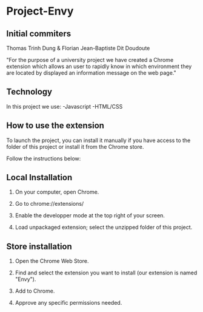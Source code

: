 # Project-Envy

## Initial commiters

Thomas Trinh Dung & Florian Jean-Baptiste Dit Doudoute

"For the purpose of a university project we have created a Chrome extension which allows an user to rapidly know in which environment they are located by displayed an information message on the web page."


## Technology

In this project we use:
-Javascript
-HTML/CSS


## How to use the extension

To launch the project, you can install it manually if you have access to the folder of this project or install it from the Chrome store.

Follow the instructions below:

## Local Installation

1. On your computer, open Chrome.

2. Go to chrome://extensions/

3. Enable the developper mode at the top right of your screen.

4. Load unpackaged extension; select the unzipped folder of this project.

## Store installation

1. Open the Chrome Web Store.

2. Find and select the extension you want to install (our extension is named "Envy").

3. Add to Chrome.

4. Approve any specific permissions needed.